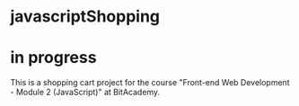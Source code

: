 # javascriptShopping
# in progress
This is a shopping cart project for the course "Front-end Web Development - Module 2 (JavaScript)" at BitAcademy.
